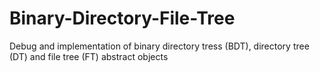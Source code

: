 # Binary-Directory-File-Tree
Debug and implementation of binary directory tress (BDT), directory tree (DT) and file tree (FT) abstract objects
